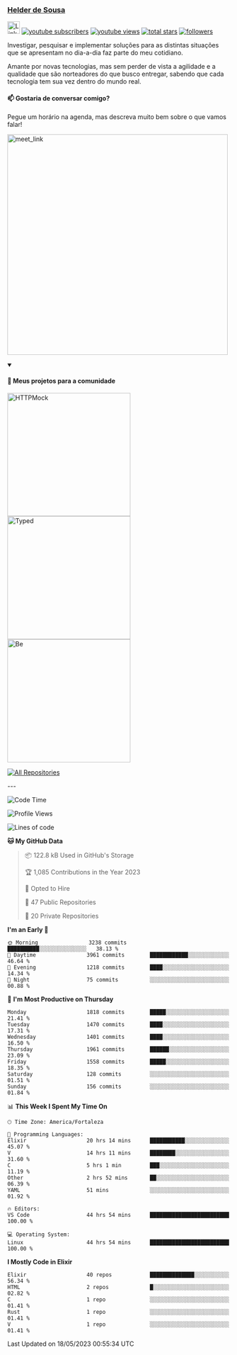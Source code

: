 <p align="left">
<a href="https://github.com/andridus">
    <h3>Helder de Sousa</h3></a>
</p>


<p align="left">
 <a href="https://linkedin.com/in/helder-de-sousa">
    <img height="28px" alt="Linkedin" title="Helder de Sousa" src="https://img.shields.io/badge/-linkedin-blue?style=flat-square&logo=Linkedin&logoColor=white&link=https://www.linkedin.com/in/helder-de-sousa""/></a>
  <a href="https://www.youtube.com/@vocedesenvolvedor?sub_confirmation=1">
    <img alt="youtube subscribers" title="Inscreva-se no canal Você, desenvolvedor" src="https://custom-icon-badges.demolab.com/youtube/channel/subscribers/UCh-qOj_p5CY_AfuR7fEYbwA?color=%23E05D44&label=V0CÊ,%20 DESENVOLVEDOR&logo=video&logoColor=white&style=for-the-badge&labelColor=CE4630""/></a>
  <a href="https://www.youtube.com/@vocedesenvolvedor">
    <img alt="youtube views" title="YouTube Visualizações" src="https://custom-icon-badges.demolab.com/youtube/channel/views/UCh-qOj_p5CY_AfuR7fEYbwA?color=%23E1AD0E&logo=video&logoColor=white&style=for-the-badge&labelColor=C79600"/></a>
  <a href="https://github.com/andridus?tab=repositories&sort=stargazers">
    <img alt="total stars" title="Total de Estrelas no GitHub" src="https://custom-icon-badges.demolab.com/github/stars/andridus?color=55960c&style=for-the-badge&labelColor=488207&logo=star"/></a>
  <a href="https://github.com/andridus?tab=followers">
    <img alt="followers" title="Siga-me on Github" src="https://custom-icon-badges.demolab.com/github/followers/andridus?color=236ad3&labelColor=1155ba&style=for-the-badge&logo=person-add&label=Follow&logoColor=white"/></a>
</p>

<p align="left">
 Investigar, pesquisar e implementar soluções para as distintas situações que se apresentam no dia-a-dia faz parte do meu cotidiano.

Amante por novas tecnologias, mas sem perder de vista a agilidade e a qualidade que são norteadores do que busco entregar, sabendo que cada tecnologia tem sua vez dentro do mundo real.
</p>

#### 📫 Gostaria de conversar comigo?

Pegue um horário na agenda, mas descreva muito bem sobre o que vamos falar!

<a href="https://calendly.com/andridus/30min" target="_blank"><img width="498" alt="meet_link" src="https://user-images.githubusercontent.com/15426564/144297439-f530f383-e73e-41e0-9914-a9b7d3f432e5.png"></a>


<details open>
  <summary><h4>📘 Meus projetos para a comunidade</h4></summary>

  <p align="left">
    <a href="https://github.com/andridus/httpmock"><img width="278" src="https://denvercoder1-github-readme-stats.vercel.app/api/pin/?username=andridus&repo=httpmock&theme=default&show_icons=true" alt="HTTPMock"></a>
    <a href="https://github.com/andridus/typed"><img width="278" src="https://denvercoder1-github-readme-stats.vercel.app/api/pin/?username=andridus&repo=typed&theme=default&show_icons=true" alt="Typed"></a>
    <a href="https://github.com/andridus/bee"><img width="278" src="https://denvercoder1-github-readme-stats.vercel.app/api/pin/?username=andridus&repo=bee&theme=default&show_icons=true" alt="Be"></a>

  </p>

  <a href="https://github.com/andridus?tab=repositories&sort=stargazers"><img alt="All Repositories" title="All Repositories" src="https://custom-icon-badges.demolab.com/badge/-Clique%20aqui%20para%20todos%20os%20meus%20repos-efefef?style=for-the-badge&logoColor=black&logo=repo"/></a>
</details>
---

<!--START_SECTION:waka-->
![Code Time](http://img.shields.io/badge/Code%20Time-594%20hrs%208%20mins-blue)

![Profile Views](http://img.shields.io/badge/Profile%20Views-1-blue)

![Lines of code](https://img.shields.io/badge/From%20Hello%20World%20I%27ve%20Written-5.2%20million%20lines%20of%20code-blue)

**🐱 My GitHub Data** 

> 📦 122.8 kB Used in GitHub's Storage 
 > 
> 🏆 1,085 Contributions in the Year 2023
 > 
> 💼 Opted to Hire
 > 
> 📜 47 Public Repositories 
 > 
> 🔑 20 Private Repositories 
 > 
**I'm an Early 🐤** 

```text
🌞 Morning                3238 commits        ██████████░░░░░░░░░░░░░░░   38.13 % 
🌆 Daytime                3961 commits        ████████████░░░░░░░░░░░░░   46.64 % 
🌃 Evening                1218 commits        ████░░░░░░░░░░░░░░░░░░░░░   14.34 % 
🌙 Night                  75 commits          ░░░░░░░░░░░░░░░░░░░░░░░░░   00.88 % 
```
📅 **I'm Most Productive on Thursday** 

```text
Monday                   1818 commits        █████░░░░░░░░░░░░░░░░░░░░   21.41 % 
Tuesday                  1470 commits        ████░░░░░░░░░░░░░░░░░░░░░   17.31 % 
Wednesday                1401 commits        ████░░░░░░░░░░░░░░░░░░░░░   16.50 % 
Thursday                 1961 commits        ██████░░░░░░░░░░░░░░░░░░░   23.09 % 
Friday                   1558 commits        █████░░░░░░░░░░░░░░░░░░░░   18.35 % 
Saturday                 128 commits         ░░░░░░░░░░░░░░░░░░░░░░░░░   01.51 % 
Sunday                   156 commits         ░░░░░░░░░░░░░░░░░░░░░░░░░   01.84 % 
```


📊 **This Week I Spent My Time On** 

```text
🕑︎ Time Zone: America/Fortaleza

💬 Programming Languages: 
Elixir                   20 hrs 14 mins      ███████████░░░░░░░░░░░░░░   45.07 % 
V                        14 hrs 11 mins      ████████░░░░░░░░░░░░░░░░░   31.60 % 
C                        5 hrs 1 min         ███░░░░░░░░░░░░░░░░░░░░░░   11.19 % 
Other                    2 hrs 52 mins       ██░░░░░░░░░░░░░░░░░░░░░░░   06.39 % 
YAML                     51 mins             ░░░░░░░░░░░░░░░░░░░░░░░░░   01.92 % 

🔥 Editors: 
VS Code                  44 hrs 54 mins      █████████████████████████   100.00 % 

💻 Operating System: 
Linux                    44 hrs 54 mins      █████████████████████████   100.00 % 
```

**I Mostly Code in Elixir** 

```text
Elixir                   40 repos            ██████████████░░░░░░░░░░░   56.34 % 
HTML                     2 repos             █░░░░░░░░░░░░░░░░░░░░░░░░   02.82 % 
C                        1 repo              ░░░░░░░░░░░░░░░░░░░░░░░░░   01.41 % 
Rust                     1 repo              ░░░░░░░░░░░░░░░░░░░░░░░░░   01.41 % 
V                        1 repo              ░░░░░░░░░░░░░░░░░░░░░░░░░   01.41 % 
```




 Last Updated on 18/05/2023 00:55:34 UTC
<!--END_SECTION:waka-->
